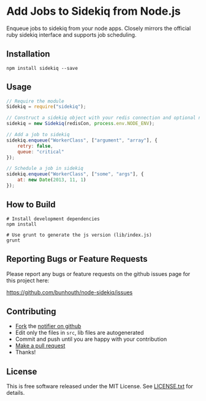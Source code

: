 Add Jobs to Sidekiq from Node.js
================================

Enqueue jobs to sidekiq from your node apps. Closely mirrors the official
ruby sidekiq interface and supports job scheduling.


Installation
------------

```shell
npm install sidekiq --save
```


Usage
-----

```javascript
// Require the module
Sidekiq = require("sidekiq");

// Construct a sidekiq object with your redis connection and optional namespace
sidekiq = new Sidekiq(redisCon, process.env.NODE_ENV);

// Add a job to sidekiq
sidekiq.enqueue("WorkerClass", ["argument", "array"], {
    retry: false,
    queue: "critical"
});

// Schedule a job in sidekiq
sidekiq.enqueue("WorkerClass", ["some", "args"], {
    at: new Date(2013, 11, 1)
});
```


How to Build
------------

```shell
# Install development dependencies
npm install

# Use grunt to generate the js version (lib/index.js)
grunt
```


Reporting Bugs or Feature Requests
----------------------------------

Please report any bugs or feature requests on the github issues page for this
project here:

<https://github.com/bunhouth/node-sidekiq/issues>


Contributing
------------

-   [Fork](https://help.github.com/articles/fork-a-repo) the [notifier on github](https://github.com/bunhouth/node-sidekiq)
-   Edit only the files in `src`, lib files are autogenerated
-   Commit and push until you are happy with your contribution
-   [Make a pull request](https://help.github.com/articles/using-pull-requests)
-   Thanks!


License
-------

This is free software released under the MIT License.
See [LICENSE.txt](https://github.com/loopj/node-sidekiq/blob/master/LICENSE.txt) for details.
